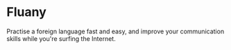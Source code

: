 # Fluany

Practise a foreign language fast and easy, and improve your communication skills while you're surfing the Internet.
